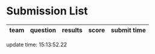 # Submission List
team    | question  | results  | score | submit time
------|-----:|-----:| ----:|-----


update time: 15:13:52.22 
